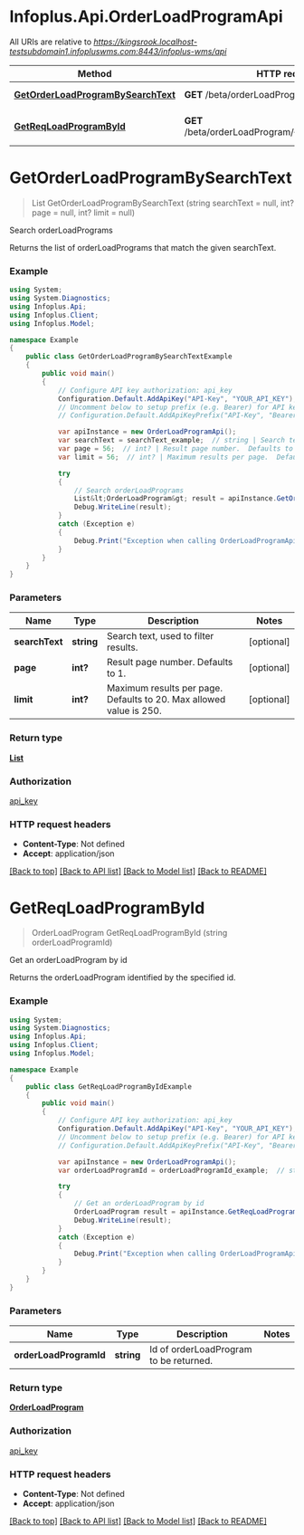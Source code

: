 # Infoplus.Api.OrderLoadProgramApi

All URIs are relative to *https://kingsrook.localhost-testsubdomain1.infopluswms.com:8443/infoplus-wms/api*

Method | HTTP request | Description
------------- | ------------- | -------------
[**GetOrderLoadProgramBySearchText**](OrderLoadProgramApi.md#getorderloadprogrambysearchtext) | **GET** /beta/orderLoadProgram/search | Search orderLoadPrograms
[**GetReqLoadProgramById**](OrderLoadProgramApi.md#getreqloadprogrambyid) | **GET** /beta/orderLoadProgram/{orderLoadProgramId} | Get an orderLoadProgram by id


<a name="getorderloadprogrambysearchtext"></a>
# **GetOrderLoadProgramBySearchText**
> List<OrderLoadProgram> GetOrderLoadProgramBySearchText (string searchText = null, int? page = null, int? limit = null)

Search orderLoadPrograms

Returns the list of orderLoadPrograms that match the given searchText.

### Example
```csharp
using System;
using System.Diagnostics;
using Infoplus.Api;
using Infoplus.Client;
using Infoplus.Model;

namespace Example
{
    public class GetOrderLoadProgramBySearchTextExample
    {
        public void main()
        {
            // Configure API key authorization: api_key
            Configuration.Default.AddApiKey("API-Key", "YOUR_API_KEY");
            // Uncomment below to setup prefix (e.g. Bearer) for API key, if needed
            // Configuration.Default.AddApiKeyPrefix("API-Key", "Bearer");

            var apiInstance = new OrderLoadProgramApi();
            var searchText = searchText_example;  // string | Search text, used to filter results. (optional) 
            var page = 56;  // int? | Result page number.  Defaults to 1. (optional) 
            var limit = 56;  // int? | Maximum results per page.  Defaults to 20.  Max allowed value is 250. (optional) 

            try
            {
                // Search orderLoadPrograms
                List&lt;OrderLoadProgram&gt; result = apiInstance.GetOrderLoadProgramBySearchText(searchText, page, limit);
                Debug.WriteLine(result);
            }
            catch (Exception e)
            {
                Debug.Print("Exception when calling OrderLoadProgramApi.GetOrderLoadProgramBySearchText: " + e.Message );
            }
        }
    }
}
```

### Parameters

Name | Type | Description  | Notes
------------- | ------------- | ------------- | -------------
 **searchText** | **string**| Search text, used to filter results. | [optional] 
 **page** | **int?**| Result page number.  Defaults to 1. | [optional] 
 **limit** | **int?**| Maximum results per page.  Defaults to 20.  Max allowed value is 250. | [optional] 

### Return type

[**List<OrderLoadProgram>**](OrderLoadProgram.md)

### Authorization

[api_key](../README.md#api_key)

### HTTP request headers

 - **Content-Type**: Not defined
 - **Accept**: application/json

[[Back to top]](#) [[Back to API list]](../README.md#documentation-for-api-endpoints) [[Back to Model list]](../README.md#documentation-for-models) [[Back to README]](../README.md)

<a name="getreqloadprogrambyid"></a>
# **GetReqLoadProgramById**
> OrderLoadProgram GetReqLoadProgramById (string orderLoadProgramId)

Get an orderLoadProgram by id

Returns the orderLoadProgram identified by the specified id.

### Example
```csharp
using System;
using System.Diagnostics;
using Infoplus.Api;
using Infoplus.Client;
using Infoplus.Model;

namespace Example
{
    public class GetReqLoadProgramByIdExample
    {
        public void main()
        {
            // Configure API key authorization: api_key
            Configuration.Default.AddApiKey("API-Key", "YOUR_API_KEY");
            // Uncomment below to setup prefix (e.g. Bearer) for API key, if needed
            // Configuration.Default.AddApiKeyPrefix("API-Key", "Bearer");

            var apiInstance = new OrderLoadProgramApi();
            var orderLoadProgramId = orderLoadProgramId_example;  // string | Id of orderLoadProgram to be returned.

            try
            {
                // Get an orderLoadProgram by id
                OrderLoadProgram result = apiInstance.GetReqLoadProgramById(orderLoadProgramId);
                Debug.WriteLine(result);
            }
            catch (Exception e)
            {
                Debug.Print("Exception when calling OrderLoadProgramApi.GetReqLoadProgramById: " + e.Message );
            }
        }
    }
}
```

### Parameters

Name | Type | Description  | Notes
------------- | ------------- | ------------- | -------------
 **orderLoadProgramId** | **string**| Id of orderLoadProgram to be returned. | 

### Return type

[**OrderLoadProgram**](OrderLoadProgram.md)

### Authorization

[api_key](../README.md#api_key)

### HTTP request headers

 - **Content-Type**: Not defined
 - **Accept**: application/json

[[Back to top]](#) [[Back to API list]](../README.md#documentation-for-api-endpoints) [[Back to Model list]](../README.md#documentation-for-models) [[Back to README]](../README.md)

